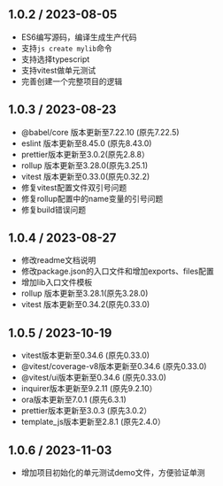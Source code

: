 ## 1.0.2 / 2023-08-05

- ES6编写源码，编译生成生产代码
- 支持`js create mylib`命令
- 支持选择typescript
- 支持vitest做单元测试
- 完善创建一个完整项目的逻辑


## 1.0.3 / 2023-08-23

- @babel/core 版本更新至7.22.10 (原先7.22.5)
- eslint 版本更新至8.45.0 (原先8.43.0)
- prettier版本更新至3.0.2(原先2.8.8）
- rollup 版本更新至3.28.0(原先3.25.1)
- vitest 版本更新至0.33.0(原先0.32.2)
- 修复vitest配置文件双引号问题
- 修复rollup配置中的name变量的引号问题
- 修复build错误问题


## 1.0.4 / 2023-08-27

- 修改readme文档说明
- 修改package.json的入口文件和增加exports、files配置
- 增加lib入口文件模板
- rollup 版本更新至3.28.1(原先3.28.0)
- vitest 版本更新至0.34.2(原先0.33.0)


## 1.0.5 / 2023-10-19

- vitest版本更新至0.34.6 (原先0.33.0)
- @vitest/coverage-v8版本更新至0.34.6 (原先0.33.0)
- @vitest/ui版本更新至0.34.6 (原先0.33.0)
- inquirer版本更新至9.2.11 (原先9.2.10）
- ora版本更新至7.0.1 (原先6.3.1)
- prettier版本更新至3.0.3 (原先3.0.2）
- template_js版本更新至2.8.1 (原先2.4.0）


## 1.0.6 / 2023-11-03

- 增加项目初始化的单元测试demo文件，方便验证单测